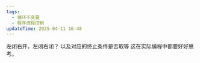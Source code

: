 ```yaml
---
tags:
  - 循环不变量
  - 程序流程控制
updateTime: 2025-04-11 16:48
---
```

左闭右开，左闭右闭？
以及对应的终止条件是否取等
这在实际编程中都要好好思考。
